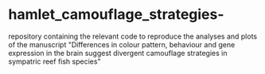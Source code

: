 # hamlet_camouflage_strategies-
repository containing the relevant code to reproduce the analyses and plots of the manuscript "Differences in colour pattern, behaviour and gene expression in the brain suggest divergent camouflage strategies in sympatric reef fish species"
